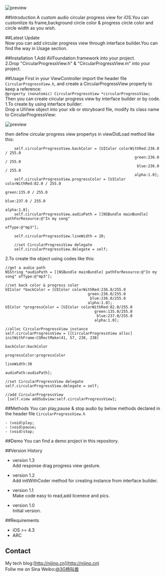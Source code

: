 ![preview](https://github.com/nijino/CircularProgressView/blob/master/ScreenShot.png?raw=true)

##Introduction
A custom audio circular progress view for iOS.You can customlize its frame,background circle color & progress circle color and circle width as you wish.    

##Latest Update  
Now you can add circular progress view through interface builder.You can find the way in Usage section.

##Installation
1.Add AVFoundation.framework into your project.  
2.Drop "CircularProgressView.h" & "CircularProgressView.m" into your project.

##Usage
First in your ViewController import the header file `CircularProgressView.h`, and create a CircularProgressView property to keep a reference:   
`@property (nonatomic) CircularProgressView *circularProgressView;`  
Then you can create circular progress view by interface builder or by code.  
1.To create by using interface builder:  
Drop a UIView object into your xib or storyboard file, modify its class name to CircularProgressView:   
 
![preview](https://github.com/nijino/CircularProgressView/blob/master/modifyclassname.png?raw=true)  

then define circular progress view propertys in viewDidLoad method like this:    

```
    self.circularProgressView.backColor = [UIColor colorWithRed:236.0 / 255.0
                                                          green:236.0 / 255.0
                                                           blue:236.0 / 255.0
                                                          alpha:1.0];
    self.circularProgressView.progressColor = [UIColor colorWithRed:82.0 / 255.0
                                                              green:135.0 / 255.0
                                                               blue:237.0 / 255.0
                                                              alpha:1.0];
    self.circularProgressView.audioPath = [[NSBundle mainBundle] pathForResource:@"In my song"
                                                                          ofType:@"mp3"];
    
    self.circularProgressView.lineWidth = 20;
    
    //set CircularProgressView delegate
    self.circularProgressView.delegate = self;
```

2.To create the object using codes like this:

```
//get a audio path
NSString *audioPath = [[NSBundle mainBundle] pathForResource:@"In my song" ofType:@"mp3"];

//set back color & progress color
UIColor *backColor = [UIColor colorWithRed:236.0/255.0 
									 green:236.0/255.0 
									  blue:236.0/255.0 
									 alpha:1.0];
UIColor *progressColor = [UIColor colorWithRed:82.0/255.0 
										green:135.0/255.0 
										 blue:237.0/255.0 
										alpha:1.0];
    
//alloc CircularProgressView instance
self.circularProgressView = [[CircularProgressView alloc] initWithFrame:CGRectMake(41, 57, 238, 238) 
															  backColor:backColor 
														  progressColor:progressColor 
															  lineWidth:30 
															  audioPath:audioPath];

//set CircularProgressView delegate
self.circularProgressView.delegate = self;

//add CircularProgressView
 [self.view addSubview:self.circularProgressView];
 ```
 
##Methods
You can play,pause & stop audio by below methods declared in the header file `CircularProgressView.h`

```
- (void)play;
- (void)pause;
- (void)stop;
```

##Demo
You can find a demo project in this repository.    

##Version History   
- version 1.3  
Add response drag progress view gesture.
  
- version 1.2  
Add initWithCoder method for creating instance from interface builder.
 
- version 1.1  
Make code easy to read,add licenece and pics.   
 
- version 1.0   
Initial version.

##Requirements
- iOS >= 4.3
- ARC

## Contact
My tech blog:[http://nijino.cn](http://nijino.cn)  
Follw me on Sina Weibo:[@3G杨叫兽](http://www.weibo.com/nijinosaki)